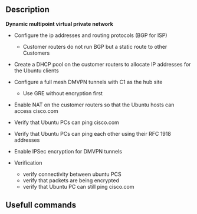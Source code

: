 ## Description

**Dynamic multipoint virtual private network**


* Configure the ip addresses and routing protocols (BGP for ISP)
    * Customer routers do not run BGP but a static route to other Customers

* Create a DHCP pool on the customer routers to allocate IP addresses for the Ubuntu clients

* Configure a full mesh DMVPN tunnels with C1 as the hub site
    * Use GRE without encryption first

* Enable NAT on the customer routers so that the Ubuntu hosts can access cisco.com

* Verify that Ubuntu PCs can ping cisco.com

* Verify that Ubuntu PCs can ping each other using their RFC 1918 addresses

* Enable IPSec encryption for DMVPN tunnels

* Verification
    * verify connectivity between ubuntu PCS
    * verify that packets are being encrypted
    * verify that Ubuntu PC can still ping cisco.com

## Usefull commands

